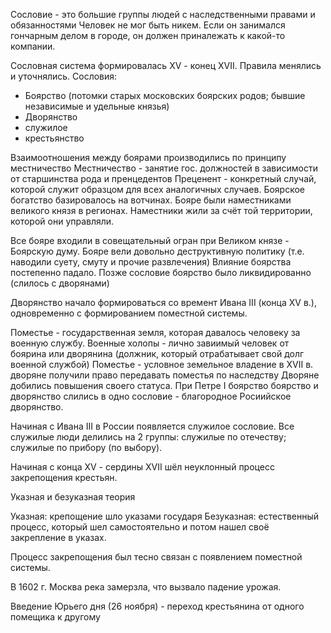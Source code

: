 Сословие - это большие группы людей с наследственными правами и обязанностями
Человек не мог быть никем. Если он занимался гончарным делом в городе, он должен приналежать к какой-то компании. 

Сословная система формировалась XV - конец XVII. Правила менялись и уточнялись.
Сословия:
- Боярство (потомки старых московских боярских родов; бывшие независимые и удельные князья)
- Дворянство
- служилое
- крестьянство

Взаимоотношения между боярами производились по принципу местничество
Местничество - занятие гос. должностей в зависимости от старшинства рода и пренцедентов
Преценент - конкретный случай, которой служит образцом для всех аналогичных случаев.
Боярское богатство базировалось на вотчинах. 
Бояре были наместниками великого князя в регионах.
Наместники жили за счёт той территории, которой они управляли.

Все бояре входили в совещательный огран при Великом князе - Боярскую думу.
Бояре вели довольно деструктивную политику (т.е. наводили суету, смуту и прочие развлечения)
Влияние боярства постепенно падало.
Позже сословие боярство было ликвидированно (слилось с дворянами)

Дворянство начало формироваться со времент Ивана III (конца XV в.), одновременно с формированием поместной системы.

Поместье - государственная земля, которая давалось человеку за военную службу. 
Военные холопы - лично завиимый человек от боярина или дворянина (должник, который отрабатывает свой долг военной службой)
Поместье - условное земельное владение
в XVII в. дворяне получили право передавать поместья по наследству 
Дворяне добились повышения своего статуса. 
При Петре I боярство боярство и дворянство слились в одно сословие - благородное Росиийское дворянство.

Начиная с Ивана III в России появляется служилое сословие. Все служилые люди делились на 2 группы: служилые по отечеству; служилые по прибору (по выбору). 

Начиная с конца XV - сердины XVII шёл неуклонный процесс закрепощения крестьян. 

Указная и безуказная теория

Указная: крепощение шло указами государя
Безуказная: естественный процесс, который шел самостоятельно и потом нашел своё закрепление в указах.

Процесс закрепощения был тесно связан с появлением поместной системы.

В 1602 г. Москва река замерзла, что вызвало падение урожая.

Введение Юрьего дня (26 ноября) - переход крестьянина от одного помещика к другому